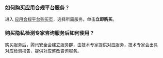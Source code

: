 ### 如何购买应用合规平台服务？
进入 [应用合规平台购买页](https://buy.cloud.tencent.com/acp)，选择所需服务，单击**立即购买**。

### 购买隐私检测专家咨询服务后如何使用？
购买服务后，腾讯安全会建立服务群，由技术专家提供对应服务，技术专家会出具对应检测报告，提供对应整改咨询服务。
